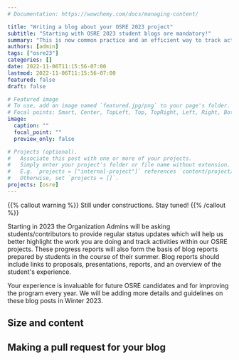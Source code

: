 ```yaml
---
# Documentation: https://wowchemy.com/docs/managing-content/

title: "Writing a blog about your OSRE 2023 project"
subtitle: "Starting with OSRE 2023 student blogs are mandatory!"
summary: "This is now common practice and an efficient way to track activities within OSRE projects. Include links to proposals, presentations, reports, and experience."
authors: [admin]
tags: ["osre23"]
categories: []
date: 2022-11-06T11:15:56-07:00
lastmod: 2022-11-06T11:15:56-07:00
featured: false
draft: false

# Featured image
# To use, add an image named `featured.jpg/png` to your page's folder.
# Focal points: Smart, Center, TopLeft, Top, TopRight, Left, Right, BottomLeft, Bottom, BottomRight.
image:
  caption: ""
  focal_point: ""
  preview_only: false

# Projects (optional).
#   Associate this post with one or more of your projects.
#   Simply enter your project's folder or file name without extension.
#   E.g. `projects = ["internal-project"]` references `content/project/deep-learning/index.md`.
#   Otherwise, set `projects = []`.
projects: [osre]
---
```


{{% callout warning %}}
Still under constructions. Stay tuned!
{{% /callout %}}

Starting in 2023 the Organization Admins will be asking students/contributors to provide regular status updates which will help us better highlight the work you are doing and track activities within our OSRE projects. These progress reports will also form the basis of blog reports prepared by students in the course of their summer. Blog reports should include links to proposals, presentations, reports, and an overview of the student's experience. 

Your experience is invaluable for future OSRE candidates and for improving the program every year. We will be adding more details and guidelines on these blog posts in Winter 2023.

## Size and content

## Making a pull request for your blog

